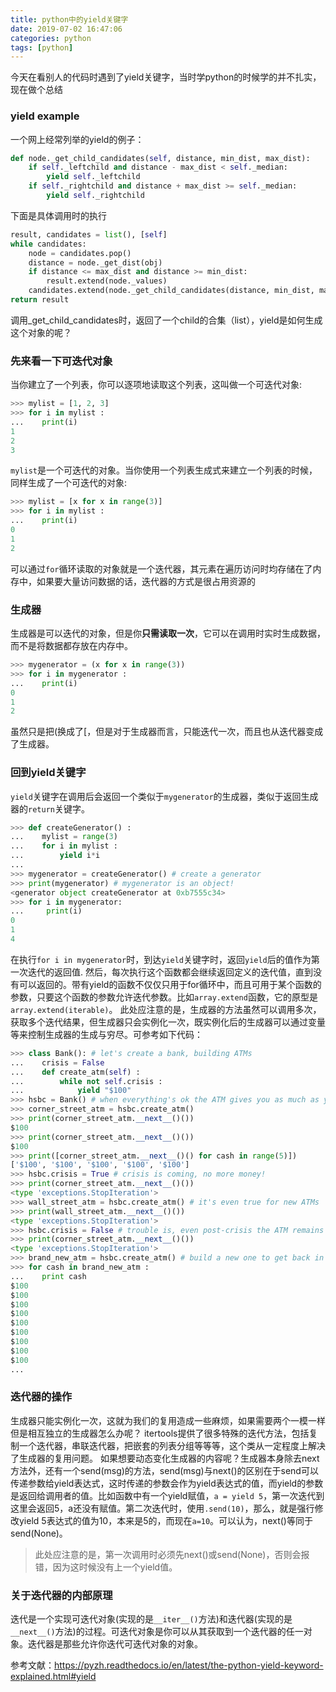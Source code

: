 ```yaml
---
title: python中的yield关键字
date: 2019-07-02 16:47:06
categories: python
tags: [python]
---
```

今天在看别人的代码时遇到了yield关键字，当时学python的时候学的并不扎实，现在做个总结

### yield example
一个网上经常列举的yield的例子：

```python
def node._get_child_candidates(self, distance, min_dist, max_dist):
    if self._leftchild and distance - max_dist < self._median:
        yield self._leftchild
    if self._rightchild and distance + max_dist >= self._median:
        yield self._rightchild
```

下面是具体调用时的执行

```python
result, candidates = list(), [self]
while candidates:
    node = candidates.pop()
    distance = node._get_dist(obj)
    if distance <= max_dist and distance >= min_dist:
        result.extend(node._values)
    candidates.extend(node._get_child_candidates(distance, min_dist, max_dist))
return result
```

调用_get_child_candidates时，返回了一个child的合集（list），yield是如何生成这个对象的呢？
### 先来看一下可迭代对象

当你建立了一个列表，你可以逐项地读取这个列表，这叫做一个可迭代对象:

```python
>>> mylist = [1, 2, 3]
>>> for i in mylist :
...    print(i)
1
2
3
```

`mylist`是一个可迭代的对象。当你使用一个列表生成式来建立一个列表的时候，同样生成了一个可迭代的对象:

```python
>>> mylist = [x for x in range(3)]
>>> for i in mylist :
...    print(i)
0
1
2
```
可以通过`for`循环读取的对象就是一个迭代器，其元素在遍历访问时均存储在了内存中，如果要大量访问数据的话，迭代器的方式是很占用资源的

### 生成器

生成器是可以迭代的对象，但是你**只需读取一次**，它可以在调用时实时生成数据，而不是将数据都存放在内存中。

```python
>>> mygenerator = (x for x in range(3))
>>> for i in mygenerator :
...    print(i)
0
1
2
```

虽然只是把(换成了[，但是对于生成器而言，只能迭代一次，而且也从迭代器变成了生成器。

### 回到yield关键字

`yield`关键字在调用后会返回一个类似于`mygenerator`的生成器，类似于返回生成器的`return`关键字。

```python
>>> def createGenerator() :
...    mylist = range(3)
...    for i in mylist :
...        yield i*i
...
>>> mygenerator = createGenerator() # create a generator
>>> print(mygenerator) # mygenerator is an object!
<generator object createGenerator at 0xb7555c34>
>>> for i in mygenerator:
...     print(i)
0
1
4
```

在执行`for i in mygenerator`时，到达`yield`关键字时，返回`yield`后的值作为第一次迭代的返回值. 然后，每次执行这个函数都会继续返回定义的迭代值，直到没有可以返回的。带有yield的函数不仅仅只用于for循环中，而且可用于某个函数的参数，只要这个函数的参数允许迭代参数。比如`array.extend`函数，它的原型是`array.extend(iterable)`。
此处应注意的是，生成器的方法虽然可以调用多次，获取多个迭代结果，但生成器只会实例化一次，既实例化后的生成器可以通过变量等来控制生成器的生成与穷尽。可参考如下代码：

```python
>>> class Bank(): # let's create a bank, building ATMs
...    crisis = False
...    def create_atm(self) :
...        while not self.crisis :
...            yield "$100"
>>> hsbc = Bank() # when everything's ok the ATM gives you as much as you want
>>> corner_street_atm = hsbc.create_atm()
>>> print(corner_street_atm.__next__()())
$100
>>> print(corner_street_atm.__next__()())
$100
>>> print([corner_street_atm.__next__()() for cash in range(5)])
['$100', '$100', '$100', '$100', '$100']
>>> hsbc.crisis = True # crisis is coming, no more money!
>>> print(corner_street_atm.__next__()())
<type 'exceptions.StopIteration'>
>>> wall_street_atm = hsbc.create_atm() # it's even true for new ATMs
>>> print(wall_street_atm.__next__()())
<type 'exceptions.StopIteration'>
>>> hsbc.crisis = False # trouble is, even post-crisis the ATM remains empty
>>> print(corner_street_atm.__next__()())
<type 'exceptions.StopIteration'>
>>> brand_new_atm = hsbc.create_atm() # build a new one to get back in business
>>> for cash in brand_new_atm :
...    print cash
$100
$100
$100
$100
$100
$100
$100
$100
$100
...
```

### 迭代器的操作
生成器只能实例化一次，这就为我们的复用造成一些麻烦，如果需要两个一模一样但是相互独立的生成器怎么办呢？
itertools提供了很多特殊的迭代方法，包括复制一个迭代器，串联迭代器，把嵌套的列表分组等等等，这个类从一定程度上解决了生成器的复用问题。
如果想要动态变化生成器的内容呢？生成器本身除去next方法外，还有一个send(msg)的方法，send(msg)与next()的区别在于send可以传递参数给yield表达式，这时传递的参数会作为yield表达式的值，而yield的参数是返回给调用者的值。比如函数中有一个yield赋值，`a = yield 5`，第一次迭代到这里会返回5，a还没有赋值。第二次迭代时，使用`.send(10)`，那么，就是强行修改yield 5表达式的值为10，本来是5的，而现在`a=10`。可以认为，next()等同于send(None)。

> 此处应注意的是，第一次调用时必须先next()或send(None)，否则会报错，因为这时候没有上一个yield值。

### 关于迭代器的内部原理
迭代是一个实现可迭代对象(实现的是`__iter__()`方法)和迭代器(实现的是`__next__()`方法)的过程。可迭代对象是你可以从其获取到一个迭代器的任一对象。迭代器是那些允许你迭代可迭代对象的对象。


参考文献：https://pyzh.readthedocs.io/en/latest/the-python-yield-keyword-explained.html#yield
